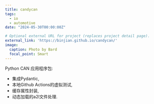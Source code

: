 ```yaml
---
title: candycan
tags:
  - io
  - automotive 
date: "2024-05-30T00:00:00Z"

# Optional external URL for project (replaces project detail page).
external_link: 'https://binjian.github.io/candycan/'
image:
  caption: Photo by Bard
  focal_point: Smart
---
```


Python CAN 应用程序包:

- 集成Pydantic,
- 本地Github Actions的虚拟测试,
- 缓存属性封装,
- 动态加载的a2l文件处理.

<!--more-->